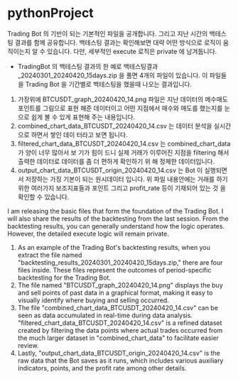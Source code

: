 # pythonProject
 
Trading Bot 의 기반이 되는 기본적인 파일을 공개합니다.
그리고 지난 시간의 백테스팅 결과를 함께 공유합니다.
백테스팅 결과는 확인해보면 대략 어떤 방식으로 로직이 움직이는지 알 수 있습니다.
다만, 세부적인 execute 로직은 private 에 남겨둡니다.

* TradingBot 의 백테스팅 결과의 한 예로 백테스팅결과_20240301_20240420_15days.zip 을 풀면 4개의 파일이 있습니다.
이 파일들을 Trading Bot 을 기간별로 백테스팅을 했을때 나오는 결과입니다.
1. 가장위에 BTCUSDT_graph_20240420_14.png 파일은 지난 데이터의 메수매도 포인트를 그림으로 표현 해준 데이터이고 어떤 지점에서 매수와 매도를 했는지를 눈으로 쉽게 볼 수 있게 표현해 주는 내용입니다.
2. combined_chart_data_BTCUSDT_20240420_14.csv 는 데이터 분석을 실시간으로 하면서 쌓인 데이 터라고 보면 됩니다.
3. filtered_chart_data_BTCUSDT_20240420_14.csv 는 combined_chart_data 가 양이 너무 많아서 보 기가 힘이 드니 실제 거래가 이루어진 지점을 filtering 해서 출력한 데이터로 데이터를 좀 더 편하게 확인하기 위 해 정제한 데이터입니다.
4. output_chart_data_BTCUSDT_origin_20240420_14.csv 는 Bot 이 실행되면서 저장하는 가징 기본이 되는 원시데이터 입니다.
위 파일 내용안에는 거래를 하기 위한 여러가지 보조지표들과 포인트 그리고 profit_rate 등이 기재되어 있는 것 을 확인할 수 있습니다.


I am releasing the basic files that form the foundation of the Trading Bot. I will also share the results of the backtesting from the last session. From the backtesting results, you can generally understand how the logic operates. However, the detailed execute logic will remain private.

1. As an example of the Trading Bot's backtesting results, when you extract the file named "backtesting_results_20240301_20240420_15days.zip," there are four files inside. These files represent the outcomes of period-specific backtesting for the Trading Bot.
2. The file named "BTCUSDT_graph_20240420_14.png" displays the buy and sell points of past data in a graphical format, making it easy to visually identify where buying and selling occurred.
3. The file "combined_chart_data_BTCUSDT_20240420_14.csv" can be seen as data accumulated in real-time during data analysis. "filtered_chart_data_BTCUSDT_20240420_14.csv" is a refined dataset created by filtering the data points where actual trades occurred from the much larger dataset in "combined_chart_data" to facilitate easier review.
4. Lastly, "output_chart_data_BTCUSDT_origin_20240420_14.csv" is the raw data that the Bot saves as it runs, which includes various auxiliary indicators, points, and the profit rate among other details.
   
